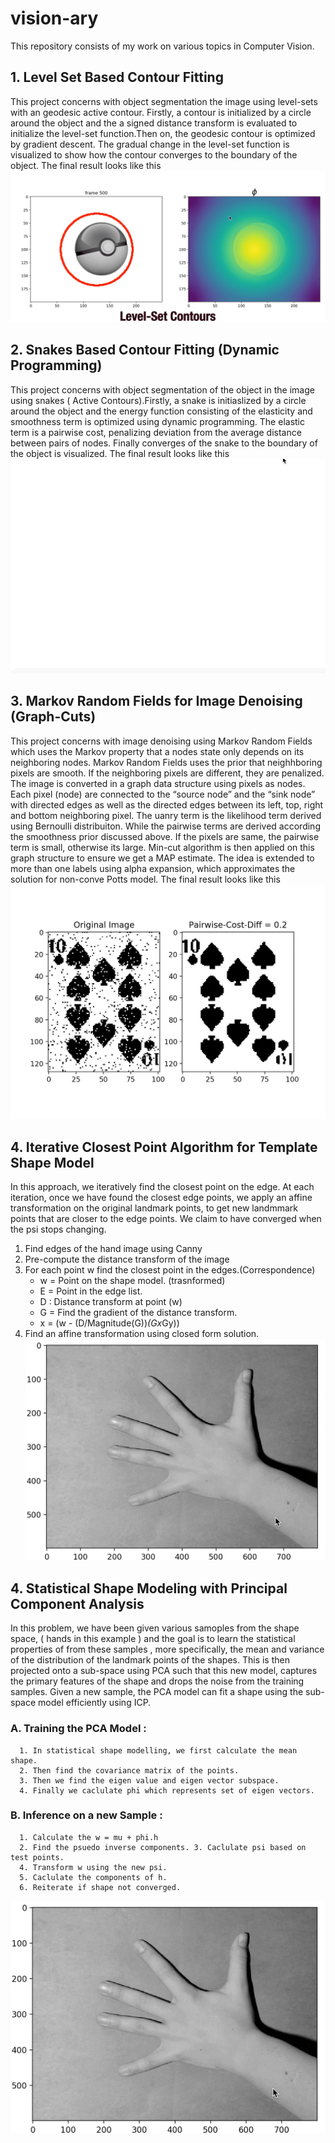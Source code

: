 # vision-ary
This repository consists of my work on various topics in Computer Vision.

## 1. Level Set Based Contour Fitting
This project concerns with object segmentation the image using level-sets with an geodesic active contour. Firstly, a contour is initialized by a circle around the object and the a signed distance transform is evaluated to initialize the level-set function.Then on, the geodesic contour is optimized by gradient descent. The gradual change in the level-set function is visualized to show how the contour converges to the boundary of the object.
The final result looks like this
![Level Set in action](Level-sets.gif)

## 2. Snakes Based Contour Fitting (Dynamic Programming)
This project concerns with object segmentation of the object in the image using snakes ( Active Contours).Firstly, a snake is initiaslized  by a circle around the object and the energy function consisting of the elasticity and smoothness term is optimized using dynamic programming. The elastic term  is a pairwise cost, penalizing deviation from the average distance between pairs of nodes. Finally converges of the snake to the boundary of the object is visualized.
The final result looks like this
![Snakes in action](Snakes-contour.gif)

## 3. Markov Random Fields for Image Denoising (Graph-Cuts)
This project concerns with image denoising using Markov Random Fields which uses the Markov property that a nodes state only depends on its neighboring nodes. Markov Random Fields uses the prior that neighhboring pixels are smooth. If the neighboring pixels are different, they are penalized. The image is converted in a graph data structure using pixels as nodes. Each pixel (node) are connected to the “source node” and the “sink node” with directed edges as well as the directed edges between its left, top, right and bottom neighboring pixel. The uanry term is the likelihood term derived using Bernoulli distribuiton. While the pairwise terms are derived according the smoothness prior discussed above. If the pixels are same, the pairwise term is small, otherwise its large. Min-cut algorithm is then applied on this graph structure to ensure we get a MAP estimate. The idea is extended to more than one labels using alpha expansion, which approximates the solution for non-conve Potts model.
The final result looks like this
![MRF in action](denoise.gif)

## 4. Iterative Closest Point Algorithm for Template Shape Model
In this approach, we iteratively find the closest point on the edge. At each iteration, once we have found the
closest edge points, we apply an affine transformation on the original landmark points, to get new landmmark
points that are closer to the edge points. We claim to have converged when the psi stops changing.

1. Find edges of the hand image using Canny
2. Pre-compute the distance transform of the image
3. For each point w find the closest point in the edges.(Correspondence)
   - w = Point on the shape model. (trasnformed)
   - E = Point in the edge list.
   - D : Distance transform at point (w)
   - G = Find the gradient of the distance transform.
   - x = (w - (D/Magnitude(G))*(Gx*Gy))
4. Find an affine transformation using closed form solution.
![ICP in action](icp.gif)


## 4. Statistical Shape Modeling with Principal Component Analysis
In this problem, we have been given various samoples from the shape space, ( hands in this example ) and the goal is to learn the statistical properties of from these samples , more specifically, the mean and variance of the distribution of the landmark points of the shapes. This is then projected onto a sub-space using PCA such that this new model, captures the primary features of the shape and drops the noise from the training samples. Given a new sample, the PCA model can fit a shape using the sub-space model efficiently using ICP.
   ### A. Training the PCA Model : 
      1. In statistical shape modelling, we first calculate the mean shape. 
      2. Then find the covariance matrix of the points.
      3. Then we find the eigen value and eigen vector subspace.
      4. Finally we caclulate phi which represents set of eigen vectors.
   ### B. Inference on a new Sample :
      1. Calculate the w = mu + phi.h
      2. Find the psuedo inverse components. 3. Caclulate psi based on test points.
      4. Transform w using the new psi.
      5. Caclulate the components of h.
      6. Reiterate if shape not converged.


![ICP in action](icp.gif)

